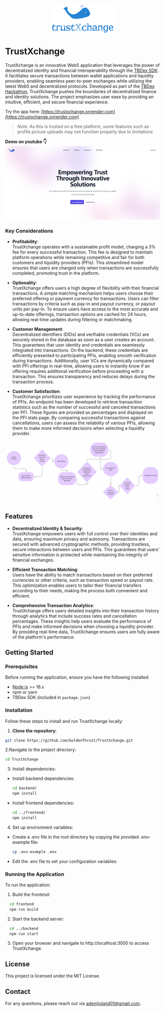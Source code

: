 <p align="center">
  <img src="trustxchange.png" alt="TrustXchange logo" />
</p>

# TrustXchange

TrustXchange is an innovative Web5 application that leverages the power of decentralized identity and financial interoperability through the [TBDex SDK](https://tbdex.io/). It facilitates secure transactions between wallet applications and liquidity providers, enabling seamless peer-to-peer exchanges while utilizing the latest Web5 and decentralized protocols. Developed as part of the [TBDex Hackathon](https://www.tbdex.io/hackathon), TrustXchange pushes the boundaries of decentralized finance and identity solutions. The project emphasizes user ease by providing an intuitive, efficient, and secure financial experience.

Try the app here: [https://trustxchange.onrender.com](https://trustxchange.onrender.com)
> *Note*: As this is hosted on a free platform, some features such as profile picture uploads may not function properly due to limitations

**Demo on youtube 👇**
[![Youtube Demo](./landing_page.png)](https://youtu.be/HdXSWXRA1qg?si=AXldayhUNIIwf5cU)

### Key Considerations

- **Profitability**:  
  TrustXchange operates with a sustainable profit model, charging a 3% fee for every successful transaction. This fee is designed to maintain platform operations while remaining competitive and fair for both customers and liquidity providers (PFIs). This streamlined model ensures that users are charged only when transactions are successfully completed, promoting trust in the platform.

- **Optionality**:  
  TrustXchange offers users a high degree of flexibility with their financial transactions. A simple matching mechanism helps users choose their preferred offering or payment currency for transactions. Users can filter transactions by criteria such as pay-in and payout currency, or payout units per pay-in. To ensure users have access to the most accurate and up-to-date offerings, transaction options are cached for 24 hours, allowing real-time updates during filtering or matchmaking.

- **Customer Management**:  
  Decentralized identifiers (DIDs) and verifiable credentials (VCs) are securely stored in the database as soon as a user creates an account. This guarantees that user identity and credentials are seamlessly integrated into transactions. On the backend, these credentials are efficiently presented to participating PFIs, enabling smooth verification during transactions. Additionally, user VCs are dynamically compared with PFI offerings in real-time, allowing users to instantly know if an offering requires additional verification before proceeding with a transaction. This ensures transparency and reduces delays during the transaction process.

- **Customer Satisfaction**:  
  TrustXchange prioritizes user experience by tracking the performance of PFIs. An endpoint has been developed to retrieve transaction statistics such as the number of successful and canceled transactions per PFI. These figures are provided as percentages and displayed on the PFI stats page. By comparing successful transactions against cancellations, users can assess the reliability of various PFIs, allowing them to make more informed decisions when selecting a liquidity provider.

![White Board](roadmap.png)


## Features

- **Decentralized Identity & Security**:  
  TrustXchange empowers users with full control over their identities and data, ensuring maximum privacy and autonomy. Transactions are secured with advanced cryptographic methods, providing trustless, secure interactions between users and PFIs. This guarantees that users’ sensitive information is protected while maintaining the integrity of financial exchanges.

- **Efficient Transaction Matching**:  
  Users have the ability to match transactions based on their preferred currencies or other criteria, such as transaction speed or payout rate. This optimization enables users to tailor their financial transfers according to their needs, making the process both convenient and efficient.

- **Comprehensive Transaction Analytics**:  
  TrustXchange offers users detailed insights into their transaction history through analytics that include success rates and cancellation percentages. These insights help users evaluate the performance of PFIs and make informed decisions when choosing a liquidity provider. By providing real-time data, TrustXchange ensures users are fully aware of the platform's performance.

## Getting Started

### Prerequisites

Before running the application, ensure you have the following installed:

- [Node.js](https://nodejs.org/en/) >= 16.x
- npm or yarn
- TBDex SDK (included in `package.json`)

### Installation

Follow these steps to install and run TrustXchange locally:

1. **Clone the repository**:
  ```bash
  git clone https://github.com/GoldenThrust/TrustXchange.git
  ```
2.Navigate to the project directory:
  ```bash
  cd TrustXchange
  ```
3. Install dependencies:
  - Install backend dependencies:
    ```bash
    cd backend/
    npm install
    ```
  - Install frontend dependencies:
    ```bash
    cd ../frontend/
    npm install
    ```
4. Set up environment variables:
- Create a .env file in the root directory by copying the provided .env-example file:
  ``` bash
  cp .env-example .env
  ```
- Edit the .env file to set your configuration variables:

### Running the Application
  To run the application:
  1. Build the frontend:
  ```bash
    cd frontend
    npm run build
  ```
  2. Start the backend server:
  ```bash
    cd ../backend
    npm run start
  ```
3. Open your browser and navigate to http://localhost:3000 to access TrustXchange.


## License
This project is licensed under the MIT License.

## Contact
For any questions, please reach out via [adenijiolajid01@gmail.com](adenijiolajid01@gmail.com).